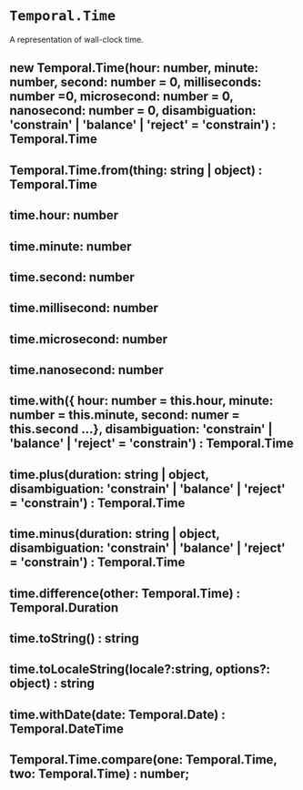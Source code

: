 # `Temporal.Time`

A representation of wall-clock time.

## new Temporal.Time(hour: number, minute: number, second: number = 0, milliseconds: number =0, microsecond: number = 0, nanosecond: number = 0, disambiguation: 'constrain' | 'balance' | 'reject' = 'constrain') : Temporal.Time

## Temporal.Time.from(thing: string | object) : Temporal.Time

## time.hour: number

## time.minute: number

## time.second: number

## time.millisecond: number

## time.microsecond: number

## time.nanosecond: number

## time.with({ hour: number = this.hour, minute: number = this.minute, second: numer = this.second ...}, disambiguation: 'constrain' | 'balance' | 'reject' = 'constrain') : Temporal.Time

## time.plus(duration: string | object, disambiguation: 'constrain' | 'balance' | 'reject' = 'constrain') : Temporal.Time

## time.minus(duration: string | object, disambiguation: 'constrain' | 'balance' | 'reject' = 'constrain') : Temporal.Time

## time.difference(other: Temporal.Time) : Temporal.Duration

## time.toString() : string

## time.toLocaleString(locale?:string, options?: object) : string

## time.withDate(date: Temporal.Date) : Temporal.DateTime

## Temporal.Time.compare(one: Temporal.Time, two: Temporal.Time) : number;

<script type="application/javascript" src="./prism.js"></script>
<link rel="stylesheet" type="text/css" href="./prism.css">
